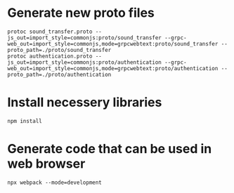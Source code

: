 # Generate new proto files
`protoc sound_transfer.proto --js_out=import_style=commonjs:proto/sound_transfer --grpc-web_out=import_style=commonjs,mode=grpcwebtext:proto/sound_transfer --proto_path=./proto/sound_transfer`  
`protoc authentication.proto --js_out=import_style=commonjs:proto/authentication --grpc-web_out=import_style=commonjs,mode=grpcwebtext:proto/authentication --proto_path=./proto/authentication`  

# Install necessery libraries
`npm install`

# Generate code that can be used in web browser
`npx webpack --mode=development`

